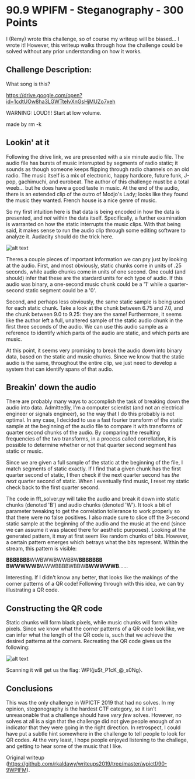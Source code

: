 # 90.9 WPIFM - Steganography - 300 Points

I (Remy) wrote this challenge, so of course my writeup will be biased... I
wrote it! However, this writeup walks through how the challenge could be
solved without any prior understanding on how it works.

## Challenge Description:

What song is this?

https://drive.google.com/open?id=1cdtUOw8ha3LGWTteIvXnGsHjMUZo7xeh

WARNING: LOUD!!! Start at low volume.

made by rm -k

## Lookin' at it

Following the drive link, we are presented with a six minute audio file. The
audio file has bursts of music interrupted by segments of radio static; it
sounds as though someone keeps flipping through radio channels on an old
radio. The music itself is a mix of electronic, happy hardcore, future funk,
J-pop, gachimuchi, and eurobeat. The author of this challenge must be a total
weeb... but he does have a good taste in music. At the end of the audio, there
is an extended clip of the outro of Modjo's Lady; looks like they found the
music they wanted. French house is a nice genre of music.

So my first intuition here is that data is being encoded in how the data is
presented, and *not* within the data itself. Specifically, a further
examination is warranted on how the static interrupts the music clips. With
that being said, it makes sense to run the audio clip through some editing
software to analyze it. Audacity should do the trick here.

![alt
text](https://github.com/rkaldawy/writeups2019/blob/master/wpictf/90-9WPIFM/audacity.png
"The Audio in Audacity")

Theres a couple pieces of important information we can pry just by looking at
the audio. First, and most obviously, static chunks come in units of .25
seconds, while audio chunks come in units of one second. One could (and
should) infer that these are the stardard units for ech type of audio. If this
audio was binary, a one-second music chunk could be a '1' while a quarter-
second static segment could be a '0'.

Second, and perhaps less obviously, the same static sample is being used for
each static chunk. Take a look at the chunk between 6.75 and 7.0, and the
chunk between 9.0 to 9.25: they are the same! Furthermore, it seems like the
author left a full, unaltered sample of the static audio chunk in the first
three seconds of the audio. We can use this audio sample as a reference to
identify which parts of the audio are static, and which parts are music.

At this point, it seems very promising to break the audio down into binary
data, based on the static and music chunks. Since we know that the static
audio is the same, throughout the entire clip, we just need to develop a
system that can identify spans of that audio.

## Breakin' down the audio

There are probably many ways to accomplish the task of breaking down the audio
into data. Admittedly, I'm a computer scientist (and not an electrical
engineer or signals engineer), so the way that I do this probably is not
optimal. In any case, I decided to use a fast fourier transform of the static
sample at the beginning of the audio file to compare it with transforms of
quarter second chunks of the audio. By comparing the resulting frequencies of
the two transforms, in a process called correllation, it is possible to
determine whether or not that quarter second segment has static or music.

Since we are given a full sample of the static at the beginning of the file, I
match segments of static exactly. If I find that a given chunk has the first
quarter second of static, I then check if the next quarter second has *the
next* quarter second of static. When I eventually find music, I reset my
static check back to the first quarter second.

The code in  fft\_solver.py will take the audio and break it down into static
chunks (denoted 'B') and audio chunks (denoted 'W'). It took a bit of
parameter tweaking to get the correlation tollerance to work properly so that
there were no false positives. I also made sure to slice off the 3-second
static sample at the beginning of the audio and the music at the end (since we
can assume it was placed there for aesthetic purposes). Looking at the
generated pattern, it may at first seem like random chunks of bits. However, a
certain pattern emerges which betrays what the bits represent. Within the
stream, this pattern is visible:

**BBBBBBB**WWBWWBWWBBW**BBBBBBB** **BWWWWWB**WWWBBBBWBBW**BWWWWWB**......

Interesting. If I didn't know any better, that looks like the makings of the
corner patterns of a QR code! Following through with this idea, we can try
illustrating a QR code.

## Constructing the QR code

Static chunks will form black pixels, while music chunks will form white
pixels. Since we know what the corner patterns of a QR code look like, we can
infer what the length of the QR code is, such that we achieve the desired
patterns at the corners. Recreating the QR code gives us the following:

![alt
text](https://github.com/rkaldawy/writeups2019/blob/master/wpictf/90-9WPIFM/output.bmp
"The QR Code")

Scanning it will get us the flag: WPI{ju$t\_P1cK\_@\_s0Ng}.

## Conclusions

This was the only challenge in WPICTF 2019 that had no solves. In my opinion,
stegonography is the hardest CTF category, so it isn't unreasonable that a
challenge should have *very few* solves. However, no solves at all is a sign
that the challenge did not give people enough of an indicator that they were
going in the right direction. In retrospect, I could have put a subtle hint
somewhere in the challenge to tell people to look for QR codes. At the very
least, I hope people enjoyed listening to the challege, and getting to hear
some of the music that I like.

Original writeup
(https://github.com/rkaldawy/writeups2019/tree/master/wpictf/90-9WPIFM).